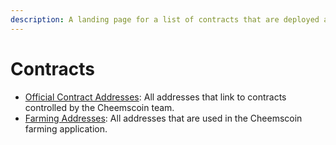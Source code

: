 ```yaml
---
description: A landing page for a list of contracts that are deployed and their addresses
---
```


# Contracts

* [Official Contract Addresses](official-contract-addresses.md): All addresses that link to contracts controlled by the Cheemscoin team.
* [Farming Addresses](farming-addresses.md): All addresses that are used in the Cheemscoin farming application.

